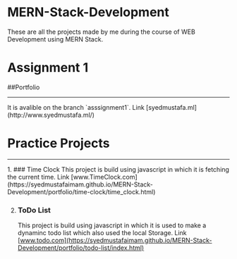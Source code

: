 # MERN-Stack-Development
These are all the projects made by me during the course of WEB Development using MERN Stack. 

# Assignment 1
##Portfolio
<br>
<hr>
It is avalible on the branch `asssignment1`.
Link [syedmustafa.ml](http://www.syedmustafa.ml/)

# Practice Projects
<hr>
1. ### Time Clock
  This project is build using javascript in which it is fetching the current time. 
  Link [www.TimeClock.com](https://syedmustafaimam.github.io/MERN-Stack-Development/portfolio/time-clock/time_clock.html)
  
2. ### ToDo List
   This project is build using javascript in which it is used to make a dynaminc todo list which also used the local Storage.
   Link [www.todo.com](https://syedmustafaimam.github.io/MERN-Stack-Development/portfolio/todo-list/index.html)
